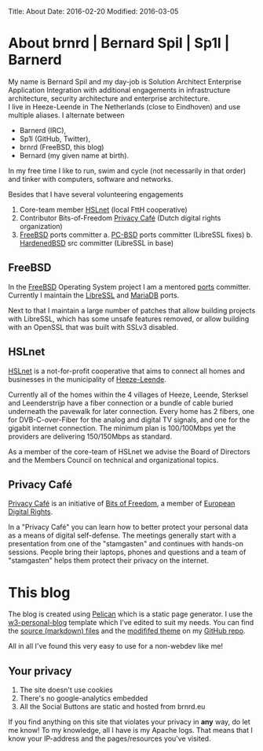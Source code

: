 ﻿Title: About
Date: 2016-02-20
Modified: 2016-03-05

# About brnrd | Bernard Spil | Sp1l | Barnerd

My name is Bernard Spil and my day-job is Solution Architect Enterprise Application Integration with additional engagements in infrastructure architecture, security architecture and enterprise architecture.	
I live in Heeze-Leende in The Netherlands (close to Eindhoven) and use multiple aliases. I alternate between 

 * Barnerd (IRC), 
 * Sp1l (GitHub, Twitter), 
 * brnrd (FreeBSD, this blog)
 * Bernard (my given name at birth).

In my free time I like to run, swim and cycle (not necessarily in that order) and tinker with computers, software and networks.

Besides that I have several volunteering engagements

  1. Core-team member [HSLnet](http://hslnet.nl) (local FttH cooperative)
  2. Contributor Bits-of-Freedom [Privacy Café](https://privacycafe.bof.nl/) (Dutch digital rights organization)
  3. [FreeBSD](http://freebsd.org) ports committer
    a. [PC-BSD](http://pcbsd.org) ports committer (LibreSSL fixes)
    b. [HardenedBSD](http://hardenedbsd.org) src committer (LibreSSL in base)

## FreeBSD

In the [FreeBSD](http://freebsd.org) Operating System project I am a mentored [ports](https://www.freebsd.org/ports/) committer. Currently I maintain the [LibreSSL](http://libressl.org) and [MariaDB](http://mariadb.org) ports.

Next to that I maintain a large number of patches that allow building projects with LibreSSL, which has some unsafe features removed, or allow building with an OpenSSL that was built with SSLv3 disabled.

## HSLnet

[HSLnet](http://hslnet.nl) is a not-for-profit cooperative that aims to connect all homes and businesses in the municipality of [Heeze-Leende](https://en.wikipedia.org/wiki/Heeze-Leende).

Currently all of the homes within the 4 villages of Heeze, Leende, Sterksel and Leenderstrijp have a fiber connection or a bundle of cable buried underneath the pavewalk for later connection. Every home has 2 fibers, one for DVB-C-over-Fiber for the analog and digital TV signals, and one for the gigabit internet connection. The minimum plan is 100/100Mbps yet the providers are delivering 150/150Mbps as standard.

As a member of the core-team of HSLnet we advise the Board of Directors and the Members Council on technical and organizational topics.

## Privacy Café

[Privacy Café](https://privacycafe.bof.nl/) is an initiative of [Bits of Freedom](https://www.bof.nl/), a member of [European Digital Rights](https://edri.org/).

In a "Privacy Café" you can learn how to better protect your personal data as a means of digital self-defense. The meetings generally start with a presentation from one of the "stamgasten" and continues with hands-on sessions. People bring their laptops, phones and questions and a team of "stamgasten" helps them protect their privacy on
the internet.

# This blog

The blog is created using [Pelican](http://getpelican.com) which is a static page generator. I use the [w3-personal-blog](https://github.com/samael500/w3-personal-blog/) template which I've edited to suit my needs. You can find the [source (markdown) files](https://github.com/Sp1l/brnrd.eu) and the [modififed theme](https://github.com/Sp1l/w3-personal-blog) on my [GitHub repo](https://github.com/Sp1l).

All in all I've found this very easy to use for a non-webdev like me!

## Your privacy

 1. The site doesn't use cookies
 2. There's no google-analytics embedded
 3. All the Social Buttons are static and hosted from brnrd.eu

If you find anything on this site that violates your privacy in __any__ way, do let me know! To my knowledge, all I have is my Apache logs. That means that I know your IP-address and the pages/resources you've visited.

